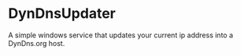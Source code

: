 DynDnsUpdater
=============

A simple windows service that updates your current ip address into a DynDns.org host.
